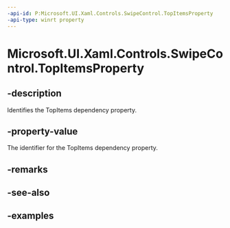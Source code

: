 ```yaml
---
-api-id: P:Microsoft.UI.Xaml.Controls.SwipeControl.TopItemsProperty
-api-type: winrt property
---
```

<!-- Property syntax.
public DependencyProperty TopItemsProperty { get; }
-->

# Microsoft.UI.Xaml.Controls.SwipeControl.TopItemsProperty


## -description

Identifies the TopItems dependency property.


## -property-value

The identifier for the TopItems dependency property.


## -remarks


## -see-also


## -examples


